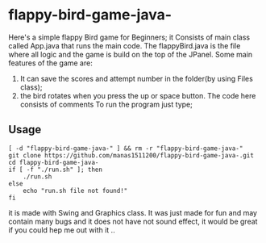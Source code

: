 
# flappy-bird-game-java-
Here's a simple flappy Bird game for Beginners;
it Consists of main class called App.java that runs the main code. The flappyBird.java is the file where all logic and the game is build on the top of the JPanel.
Some main features of the game are:
1. It can save the scores and attempt number in the folder(by using Files class);
2. the bird rotates when you press the up or space button.
The code here consists of comments
To run the program just type;
## Usage

```
[ -d "flappy-bird-game-java-" ] && rm -r "flappy-bird-game-java-"
git clone https://github.com/manas1511200/flappy-bird-game-java-.git
cd flappy-bird-game-java-
if [ -f "./run.sh" ]; then
    ./run.sh
else
    echo "run.sh file not found!"
fi

```

it is made with Swing and Graphics class. 
It was just made for fun and may contain many bugs and it does not have not sound effect, it would be great if you could hep me out with it ..

